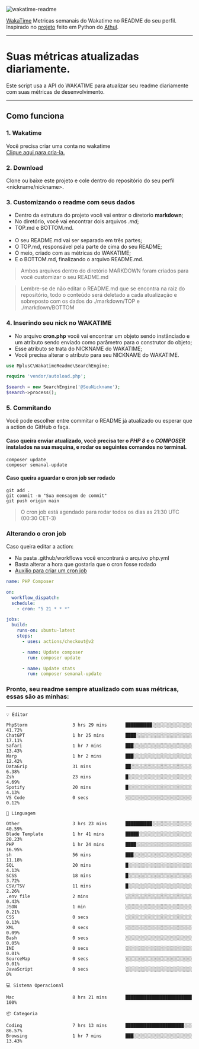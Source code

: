 ![wakatime-readme](https://socialify.git.ci/bymatheus/wakatime-readme/image?description=1&descriptionEditable=M%C3%A9tricas%20semanais%20do%20Wakatime%20no%20seu%20README%20de%20perfil.&font=KoHo&forks=1&language=1&owner=1&pattern=Signal&stargazers=1&theme=Dark)

[WakaTime](https://wakatime.com) Metricas semanais do Wakatime no README do seu perfil. <br>
Inspirado no [projeto](https://github.com/athul/waka-readme) feito em Python do [Athul](https://github.com/athul).
___

# Suas métricas atualizadas diariamente.
Este script usa a API do WAKATIME para atualizar seu readme diariamente com suas métricas de desenvolvimento.

___

## Como funciona

### 1. Wakatime
Você precisa criar uma conta no wakatime <br>
[Clique aqui para cria-la.](https://wakatime.com) 

### 2. Download
Clone ou baixe este projeto e cole dentro do repositório do seu perfil <nickname/nickname>.

### 3. Customizando o readme com seus dados
- Dentro da estrutura do projeto você vai entrar o diretorio **markdown**;  
- No diretório, você vai encontrar dois arquivos *.md*;
- TOP.md e BOTTOM.md.
<br><br>
- O seu README.md vai ser separado em três partes; 
- O TOP.md, responsável pela parte de cima do seu README;
- O meio, criado com as métricas do WAKATIME;
- E o BOTTOM.md, finalizando o arquivo README.md.<br>

> Ambos arquivos dentro do diretório MARKDOWN foram criados para você customizar o seu README.md

> Lembre-se de não editar o README.md que se encontra na raiz do repositório, todo o conteúdo será deletado a cada atualização e sobreposto com os dados do ./markdown/TOP e ./markdown/BOTTOM

### 4. Inserindo seu nick no WAKATIME
- No arquivo **cron.php** você vai encontrar um objeto sendo instânciado e um atributo sendo enviado como parâmetro para o construtor do objeto;
- Esse atributo se trata do NICKNAME do WAKATIME;
- Você precisa alterar o atributo para seu NICKNAME do WAKATIME.

```php
use MplusC\WakatimeReadme\SearchEngine;

require 'vendor/autoload.php';

$search = new SearchEngine('@SeuNickname');
$search->process();
```

### 5. Commitando
Você pode escolher entre commitar o README já atualizado ou esperar que a action do GitHub o faça. <br>

#### Caso queira enviar atualizado, você precisa ter o *PHP 8* e o *COMPOSER* instalados na sua maquina, e rodar os seguintes comandos no terminal.
```composer
composer update
composer semanal-update 
```

#### Caso queira aguardar o cron job ser rodado 
```git 
git add .
git commit -m "Sua mensagem de commit"
git push origin main
```

>O cron job está agendado para rodar todos os dias as 21:30 UTC (00:30 CET-3) 

### Alterando o cron job
Caso queira editar a action:

- Na pasta .github/workflows você encontrará o arquivo php.yml
- Basta alterar a hora que gostaria que o cron fosse rodado
- [Auxilio para criar um cron job](https://crontab.guru)

```yml
name: PHP Composer

on:
  workflow_dispatch:
  schedule:
    - cron: "5 21 * * *"

jobs:
  build:
    runs-on: ubuntu-latest
    steps:
      - uses: actions/checkout@v2

      - name: Update composer
        run: composer update

      - name: Update stats
        run: composer semanal-update
```

### Pronto, seu readme sempre atualizado com suas métricas, essas são as minhas:

___
```text
💡 Editor

PhpStorm                 3 hrs 29 mins       ██████████░░░░░░░░░░░░░░░     41.72%
ChatGPT                  1 hr 25 mins        ████░░░░░░░░░░░░░░░░░░░░░     17.11%
Safari                   1 hr 7 mins         ███░░░░░░░░░░░░░░░░░░░░░░     13.43%
Warp                     1 hr 2 mins         ███░░░░░░░░░░░░░░░░░░░░░░     12.42%
DataGrip                 31 mins             ██░░░░░░░░░░░░░░░░░░░░░░░      6.38%
Zsh                      23 mins             █░░░░░░░░░░░░░░░░░░░░░░░░      4.69%
Spotify                  20 mins             █░░░░░░░░░░░░░░░░░░░░░░░░      4.13%
VS Code                  0 secs              ░░░░░░░░░░░░░░░░░░░░░░░░░      0.12%
```
```text
💬 Linguagem

Other                    3 hrs 23 mins       ██████████░░░░░░░░░░░░░░░     40.59%
Blade Template           1 hr 41 mins        █████░░░░░░░░░░░░░░░░░░░░     20.23%
PHP                      1 hr 24 mins        ████░░░░░░░░░░░░░░░░░░░░░     16.95%
sh                       56 mins             ███░░░░░░░░░░░░░░░░░░░░░░     11.18%
SQL                      20 mins             █░░░░░░░░░░░░░░░░░░░░░░░░      4.13%
SCSS                     18 mins             █░░░░░░░░░░░░░░░░░░░░░░░░      3.72%
CSV/TSV                  11 mins             █░░░░░░░░░░░░░░░░░░░░░░░░      2.26%
.env file                2 mins              ░░░░░░░░░░░░░░░░░░░░░░░░░      0.43%
JSON                     1 min               ░░░░░░░░░░░░░░░░░░░░░░░░░      0.21%
CSS                      0 secs              ░░░░░░░░░░░░░░░░░░░░░░░░░      0.13%
XML                      0 secs              ░░░░░░░░░░░░░░░░░░░░░░░░░      0.09%
Bash                     0 secs              ░░░░░░░░░░░░░░░░░░░░░░░░░      0.05%
INI                      0 secs              ░░░░░░░░░░░░░░░░░░░░░░░░░      0.01%
SourceMap                0 secs              ░░░░░░░░░░░░░░░░░░░░░░░░░      0.01%
JavaScript               0 secs              ░░░░░░░░░░░░░░░░░░░░░░░░░         0%
```
```text
💻 Sistema Operacional

Mac                      8 hrs 21 mins       █████████████████████████       100%
```
```text
📦 Categoria

Coding                   7 hrs 13 mins       ██████████████████████░░░     86.57%
Browsing                 1 hr 7 mins         ███░░░░░░░░░░░░░░░░░░░░░░     13.43%
```
